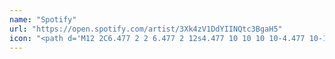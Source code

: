 ```yaml
---
name: "Spotify"
url: "https://open.spotify.com/artist/3Xk4zV1DdYIINQtc3BgaH5"
icon: "<path d='M12 2C6.477 2 2 6.477 2 12s4.477 10 10 10 10-4.477 10-10S17.523 2 12 2zm4.138 12.354a.499.499 0 0 1-.688.148c-2.32-1.423-5.256-1.74-8.728-.954a.5.5 0 0 1-.564-.438.5.5 0 0 1 .438-.562c3.702-.842 6.912-.482 9.51 1.07a.5.5 0 0 1 .032.736zm.8-2.67a.626.626 0 0 1-.858.182c-2.613-1.61-6.524-2.074-9.61-.95a.625.625 0 0 1-.703-.544.625.625 0 0 1 .544-.703c3.42-.975 7.67-.47 10.59 1.343a.625.625 0 0 1 .03 0.672zm.12-2.923c-3.12-1.87-8.217-2.04-11.23.11a.75.75 0 0 1-.926-.653.75.75 0 0 1 .653-.926c3.443-2.457 9.073-2.18 12.59.083a.75.75 0 0 1 .273 1.033.75.75 0 0 1-1.033.273z'></path>"
---
```

